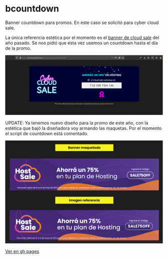 # bcountdown
 Banner countdown para promos. En este caso se solicitó para cyber cloud sale.

 La única referencia estética por el momento es el [banner de cloud sale](https://sitionuevo.latincloud.com/argentina/cloud-hosting-cybermonday) del año pasado. Se nos pidió que esta vez usemos un countdown hasta el día de la promo.

 ![vista previa](snapshot.png)

 UPDATE: Ya tenemos nuevo diseño para la promo de este año, con la estética que bajó la diseñadora voy armando las maquetas. Por el momento el script de countdown está comentado.

 ![vista previa segunda](snapshot2.png)

[Ver en gh pages](https://latincloud.github.io/bcountdown/countdown.html)